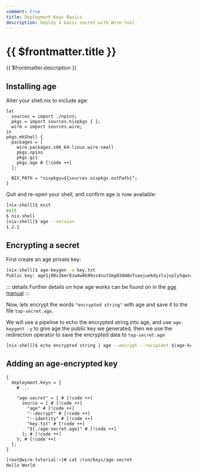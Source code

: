 ```yaml
---
comment: true
title: Deployment Keys Basics
description: Deploy a basic secret with Wire tool.
---
```


# {{ $frontmatter.title }}

{{ $frontmatter.description }}

## Installing age

Alter your shell.nix to include age:

```nix:line-numbers [shell.nix]
let
  sources = import ./npins;
  pkgs = import sources.nixpkgs { };
  wire = import sources.wire;
in
pkgs.mkShell {
  packages = [
    wire.packages.x86_64-linux.wire-small
    pkgs.npins
    pkgs.git
    pkgs.age # [!code ++]
  ];

  NIX_PATH = "nixpkgs=${sources.nixpkgs.outPath}";
}
```

Quit and re-open your shell, and confirm age is now available:

```sh
[nix-shell]$ exit
exit
$ nix-shell
[nix-shell]$ age --version
1.2.1

```

## Encrypting a secret

First create an age private key:

```sh
[nix-shell]$ age-keygen -o key.txt
Public key: age1j08s3kmr8zw4w8k99vs4nut5mg03dm8nfuaajuekdyzlujxply5qwsv4g0

```

::: details
Further details on how age works can be found on in the
[age manual](https://man.archlinux.org/man/age.1.en.txt)
:::

Now, lets encrypt the words `"encrypted string"` with age and save it to the
file `top-secret.age`.

We will use a pipeline to echo the encrypted string into
age, and use `age-keygent -y` to give age the public key we generated, then we
use the redirection operator to save the encrypted data to `top-secret.age`

```sh
[nix-shell]$ echo encrypted string | age --encrypt --recipient $(age-keygen -y key.txt) > top-secret.age
```

## Adding an age-encrypted key

```nix:line-numbers [secrets.nix]
{
  deployment.keys = {
    # ...

    "age-secret" = { # [!code ++]
      source = [ # [!code ++]
        "age" # [!code ++]
        "--decrypt" # [!code ++]
        "--identity" # [!code ++]
        "key.txt" # [!code ++]
        "${./age-secret.age}" # [!code ++]
      ]; # [!code ++]
    }; # [!code ++]
  };
}
```

```sh [Virtual Machine]
[root@wire-tutorial:~]# cat /run/keys/age-secret
Hello World

```
